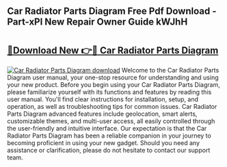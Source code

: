 ## Car Radiator Parts Diagram Free Pdf Download - Part-xPI New Repair Owner Guide kWJhH

# <h2><a href="http://dfl4bx.blite.top/?on=Car+Radiator+Parts+Diagram">🔗Download New 👉🔴 Car Radiator Parts Diagram</a></h2>

[![Car Radiator Parts Diagram download](https://i.imgur.com/lujVjoI.png)](http://dfl4bx.blite.top/?on=Car+Radiator+Parts+Diagram)
Welcome to the Car Radiator Parts Diagram user manual, your one-stop resource for understanding and using your new product. Before you begin using your Car Radiator Parts Diagram, please familiarize yourself with its functions and features by reading this user manual. You'll find clear instructions for installation, setup, and operation, as well as troubleshooting tips for common issues. Car Radiator Parts Diagram advanced features include geolocation, smart alerts, customizable themes, and multi-user access, all easily controlled through the user-friendly and intuitive interface. Our expectation is that the Car Radiator Parts Diagram has been a reliable companion in your journey to becoming proficient in using your new gadget. Should you need any assistance or clarification, please do not hesitate to contact our support team.
